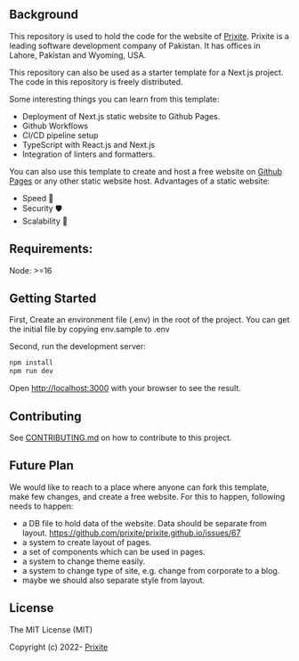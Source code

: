 ## Background

This repository is used to hold the code for the website of [Prixite](https://prixite.com). Prixite is a leading software development company of Pakistan. It has offices in Lahore, Pakistan and Wyoming, USA.

This repository can also be used as a starter template for a Next.js project. The code in this repository is freely distributed.

Some interesting things you can learn from this template:
- Deployment of Next.js static website to Github Pages.
- Github Workflows
- CI/CD pipeline setup
- TypeScript with React.js and Next.js
- Integration of linters and formatters.

You can also use this template to create and host a free website on [Github Pages](https://pages.github.com/) or any other static website host. Advantages of a static website:
- Speed 🚀
- Security 🛡️
- Scalability 🙌

## Requirements:

Node: >=16

## Getting Started

First, Create an environment file (.env) in the root of the project. You can get the initial file by copying env.sample to .env

Second, run the development server:

```bash
npm install
npm run dev
```

Open [http://localhost:3000](http://localhost:3000) with your browser to see the result.

## Contributing
See [CONTRIBUTING.md](https://github.com/prixite/prixite.github.io/blob/master/CONTRIBUTING.md) on how to contribute to this project.

## Future Plan
We would like to reach to a place where anyone can fork this template, make few changes, and create a free website. For this to happen, following needs to happen:
- a DB file to hold data of the website. Data should be separate from layout. https://github.com/prixite/prixite.github.io/issues/67
- a system to create layout of pages.
- a set of components which can be used in pages.
- a system to change theme easily.
- a system to change type of site, e.g. change from corporate to a blog.
- maybe we should also separate style from layout.

## License

The MIT License (MIT)

Copyright (c) 2022- [Prixite](https://prixite.com/)
